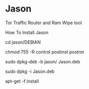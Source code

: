 # Jason
Tor Traffic Router and Ram Wipe tool 

How To Install Jason 

cd jason/DEBIAN 

chmod 755 -R control postinst postrm 



sudo dpkg-deb -b jason/ Jason.deb



sudo dpkg -i Jason.deb

apt-get -f install
